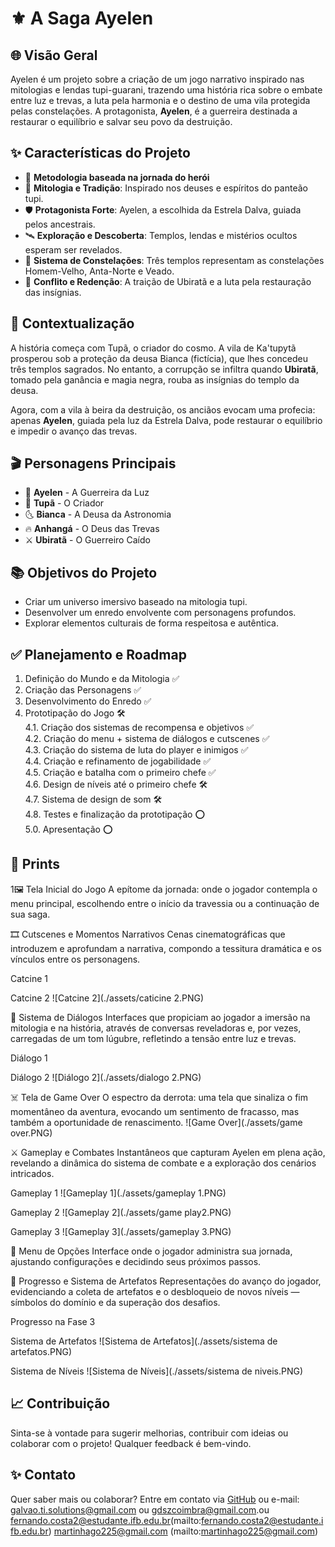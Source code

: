 # ⚜️ A Saga Ayelen

## 🌐 Visão Geral  
Ayelen é um projeto  sobre a criação de um jogo narrativo inspirado nas mitologias e lendas tupi-guarani, trazendo uma história rica sobre o embate entre luz e trevas, a luta pela harmonia e o destino de uma vila protegida pelas constelações. A protagonista, **Ayelen**, é a guerreira destinada a restaurar o equilíbrio e salvar seu povo da destruição.

## ✨ Características do Projeto  
- 🔮 **Metodologia baseada na jornada do herói**  
- 🔮 **Mitologia e Tradição**: Inspirado nos deuses e espíritos do panteão tupi.  
- 🛡️ **Protagonista Forte**: Ayelen, a escolhida da Estrela Dalva, guiada pelos ancestrais.  
- 🛰 **Exploração e Descoberta**: Templos, lendas e mistérios ocultos esperam ser revelados.  
- 🌟 **Sistema de Constelações**: Três templos representam as constelações Homem-Velho, Anta-Norte e Veado.  
- 🧠 **Conflito e Redenção**: A traição de Ubiratã e a luta pela restauração das insígnias.

## 🔄 Contextualização  
A história começa com Tupã, o criador do cosmo. A vila de Ka'tupytã prosperou sob a proteção da deusa Bianca (fictícia), que lhes concedeu três templos sagrados. No entanto, a corrupção se infiltra quando **Ubiratã**, tomado pela ganância e magia negra, rouba as insígnias do templo da deusa.

Agora, com a vila à beira da destruição, os anciãos evocam uma profecia: apenas **Ayelen**, guiada pela luz da Estrela Dalva, pode restaurar o equilíbrio e impedir o avanço das trevas.

## 🎬 Personagens Principais  
- 🌟 **Ayelen** - A Guerreira da Luz  
- 🌌 **Tupã** - O Criador  
- 🌜 **Bianca** - A Deusa da Astronomia  
- 🔥 **Anhangá** - O Deus das Trevas  
- ⚔️ **Ubiratã** - O Guerreiro Caído

## 📚 Objetivos do Projeto  
- Criar um universo imersivo baseado na mitologia tupi.  
- Desenvolver um enredo envolvente com personagens profundos.  
- Explorar elementos culturais de forma respeitosa e autêntica.

## ✅ Planejamento e Roadmap  
1. Definição do Mundo e da Mitologia ✅  
2. Criação das Personagens ✅  
3. Desenvolvimento do Enredo ✅  
4. Prototipação do Jogo 🛠️  
    4.1. Criação dos sistemas de recompensa e objetivos ✅  
    4.2. Criação do menu + sistema de diálogos e cutscenes ✅  
    4.3. Criação do sistema de luta do player e inimigos ✅  
    4.4. Criação e refinamento de jogabilidade ✅  
    4.5. Criação e batalha com o primeiro chefe ✅  
    4.6. Design de níveis até o primeiro chefe 🛠️  
    4.7. Sistema de design de som 🛠️  
    4.8. Testes e finalização da prototipação ⭕    
    5.0. Apresentação ⭕  

## 📸 Prints  

1🖼️ Tela Inicial do Jogo
A epítome da jornada: onde o jogador contempla o menu principal, escolhendo entre o início da travessia ou a continuação de sua saga.


🎞️ Cutscenes e Momentos Narrativos
Cenas cinematográficas que introduzem e aprofundam a narrativa, compondo a tessitura dramática e os vínculos entre os personagens.

Catcine 1

Catcine 2
![Catcine 2](./assets/caticine 2.PNG)

💬 Sistema de Diálogos
Interfaces que propiciam ao jogador a imersão na mitologia e na história, através de conversas reveladoras e, por vezes, carregadas de um tom lúgubre, refletindo a tensão entre luz e trevas.

Diálogo 1

Diálogo 2
![Diálogo 2](./assets/dialogo 2.PNG)

☠️ Tela de Game Over
O espectro da derrota: uma tela que sinaliza o fim momentâneo da aventura, evocando um sentimento de fracasso, mas também a oportunidade de renascimento.
![Game Over](./assets/game over.PNG)

⚔️ Gameplay e Combates
Instantâneos que capturam Ayelen em plena ação, revelando a dinâmica do sistema de combate e a exploração dos cenários intricados.

Gameplay 1
![Gameplay 1](./assets/gameplay 1.PNG)

Gameplay 2
![Gameplay 2](./assets/game play2.PNG)

Gameplay 3
![Gameplay 3](./assets/gameplay 3.PNG)

📜 Menu de Opções
Interface onde o jogador administra sua jornada, ajustando configurações e decidindo seus próximos passos.

🌿 Progresso e Sistema de Artefatos
Representações do avanço do jogador, evidenciando a coleta de artefatos e o desbloqueio de novos níveis — símbolos do domínio e da superação dos desafios.

Progresso na Fase 3

Sistema de Artefatos
![Sistema de Artefatos](./assets/sistema de artefatos.PNG)

Sistema de Níveis
![Sistema de Níveis](./assets/sistema de niveis.PNG)


## 📈 Contribuição  
Sinta-se à vontade para sugerir melhorias, contribuir com ideias ou colaborar com o projeto! Qualquer feedback é bem-vindo.

## ✨ Contato  
Quer saber mais ou colaborar? Entre em contato via [GitHub](https://github.com/NebulaMystic) ou e-mail: [galvao.ti.solutions@gmail.com](mailto:galvao.ti.solutions@gmail.com) ou [gdszcoimbra@gmail.com](mailto:gdszcoimbra@gmail.com).ou 
fernando.costa2@estudante.ifb.edu.br(mailto:fernando.costa2@estudante.ifb.edu.br) martinhago225@gmail.com (mailto:martinhago225@gmail.com) 
